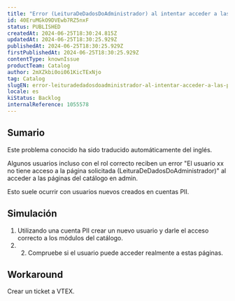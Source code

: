 ```yaml
---
title: "Error (LeituraDeDadosDoAdministrador) al intentar acceder a las páginas del catálogo en admin"
id: 40EruMGkO9DVEwb7RZ5nxF
status: PUBLISHED
createdAt: 2024-06-25T18:30:24.815Z
updatedAt: 2024-06-25T18:30:25.929Z
publishedAt: 2024-06-25T18:30:25.929Z
firstPublishedAt: 2024-06-25T18:30:25.929Z
contentType: knownIssue
productTeam: Catalog
author: 2mXZkbi0oi061KicTExNjo
tag: Catalog
slugEN: error-leituradedadosdoadministrador-al-intentar-acceder-a-las-paginas-del-catalogo-en-admin
locale: es
kiStatus: Backlog
internalReference: 1055578
---
```


## Sumario

<div class="alert alert-info">
  <p>Este problema conocido ha sido traducido automáticamente del inglés.</p>
</div>


Algunos usuarios incluso con el rol correcto reciben un error "El usuario xx no tiene acceso a la página solicitada (LeituraDeDadosDoAdministrador)" al acceder a las páginas del catálogo en admin.

Esto suele ocurrir con usuarios nuevos creados en cuentas PII.


##

## Simulación



1. Utilizando una cuenta PII crear un nuevo usuario y darle el acceso correcto a los módulos del catálogo.
2. 2. Compruebe si el usuario puede acceder realmente a estas páginas.



## Workaround


Crear un ticket a VTEX.






